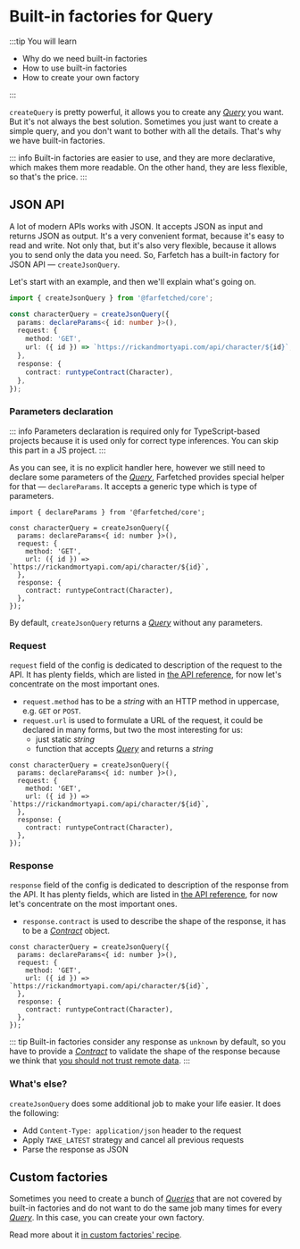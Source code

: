 # Built-in factories for Query

:::tip You will learn

- Why do we need built-in factories
- How to use built-in factories
- How to create your own factory

:::

`createQuery` is pretty powerful, it allows you to create any [_Query_](/api/primitives/query) you want. But it's not always the best solution. Sometimes you just want to create a simple query, and you don't want to bother with all the details. That's why we have built-in factories.

::: info
Built-in factories are easier to use, and they are more declarative, which makes them more readable. On the other hand, they are less flexible, so that's the price.
:::

## JSON API

A lot of modern APIs works with JSON. It accepts JSON as input and returns JSON as output. It's a very convenient format, because it's easy to read and write. Not only that, but it's also very flexible, because it allows you to send only the data you need. So, Farfetch has a built-in factory for JSON API — `createJsonQuery`.

Let's start with an example, and then we'll explain what's going on.

```ts
import { createJsonQuery } from '@farfetched/core';

const characterQuery = createJsonQuery({
  params: declareParams<{ id: number }>(),
  request: {
    method: 'GET',
    url: ({ id }) => `https://rickandmortyapi.com/api/character/${id}`,
  },
  response: {
    contract: runtypeContract(Character),
  },
});
```

### Parameters declaration

::: info
Parameters declaration is required only for TypeScript-based projects because it is used only for correct type inferences. You can skip this part in a JS project.
:::

As you can see, it is no explicit handler here, however we still need to declare some parameters of the [_Query_](/api/primitives/query), Farfetched provides special helper for that — `declareParams`. It accepts a generic type which is type of parameters.

```ts{4}
import { declareParams } from '@farfetched/core';

const characterQuery = createJsonQuery({
  params: declareParams<{ id: number }>(),
  request: {
    method: 'GET',
    url: ({ id }) => `https://rickandmortyapi.com/api/character/${id}`,
  },
  response: {
    contract: runtypeContract(Character),
  },
});
```

By default, `createJsonQuery` returns a [_Query_](/api/primitives/query) without any parameters.

### Request

`request` field of the config is dedicated to description of the request to the API. It has plenty fields, which are listed in [the API reference](/api/factories/create_json_query), for now let's concentrate on the most important ones.

- `request.method` has to be a _string_ with an HTTP method in uppercase, e.g. `GET` or `POST`.
- `request.url` is used to formulate a URL of the request, it could be declared in many forms, but two the most interesting for us:
  - just static _string_
  - function that accepts [_Query_](/api/primitives/query) and returns a _string_

```ts{3-6}
const characterQuery = createJsonQuery({
  params: declareParams<{ id: number }>(),
  request: {
    method: 'GET',
    url: ({ id }) => `https://rickandmortyapi.com/api/character/${id}`,
  },
  response: {
    contract: runtypeContract(Character),
  },
});
```

### Response

`response` field of the config is dedicated to description of the response from the API. It has plenty fields, which are listed in [the API reference](/api/factories/create_json_query), for now let's concentrate on the most important ones.

- `response.contract` is used to describe the shape of the response, it has to be a [_Contract_](/api/primitives/contract) object.

```ts{7-9}
const characterQuery = createJsonQuery({
  params: declareParams<{ id: number }>(),
  request: {
    method: 'GET',
    url: ({ id }) => `https://rickandmortyapi.com/api/character/${id}`,
  },
  response: {
    contract: runtypeContract(Character),
  },
});
```

::: tip
Built-in factories consider any response as `unknown` by default, so you have to provide a [_Contract_](/api/primitives/contract) to validate the shape of the response because we think that [you should not trust remote data](/statements/never_trust).
:::

### What's else?

`createJsonQuery` does some additional job to make your life easier. It does the following:

- Add `Content-Type: application/json` header to the request
- Apply `TAKE_LATEST` strategy and cancel all previous requests
- Parse the response as JSON

## Custom factories

Sometimes you need to create a bunch of [_Queries_](/api/primitives/query) that are not covered by built-in factories and do not want to do the same job many times for every [_Query_](/api/primitives/query). In this case, you can create your own factory.

Read more about it [in custom factories' recipe](/recipes/custom_query).

